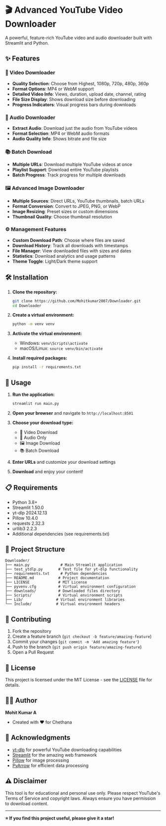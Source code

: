 # 🎬 Advanced YouTube Video Downloader

A powerful, feature-rich YouTube video and audio downloader built with Streamlit and Python.

## ✨ Features

### 🎥 Video Downloader
- **Quality Selection**: Choose from Highest, 1080p, 720p, 480p, 360p
- **Format Options**: MP4 or WebM support
- **Detailed Video Info**: Views, duration, upload date, channel, rating
- **File Size Display**: Shows download size before downloading
- **Progress Indicators**: Visual progress bars during downloads

### 🎵 Audio Downloader
- **Extract Audio**: Download just the audio from YouTube videos
- **Format Selection**: MP4 or WebM audio formats
- **Audio Quality Info**: Shows bitrate and file size

### 📚 Batch Download
- **Multiple URLs**: Download multiple YouTube videos at once
- **Playlist Support**: Download entire YouTube playlists
- **Batch Progress**: Track progress for multiple downloads

### 🖼️ Advanced Image Downloader
- **Multiple Sources**: Direct URLs, YouTube thumbnails, batch URLs
- **Format Conversion**: Convert to JPEG, PNG, or WebP
- **Image Resizing**: Preset sizes or custom dimensions
- **Thumbnail Quality**: Choose thumbnail resolution

### ⚙️ Management Features
- **Custom Download Path**: Choose where files are saved
- **Download History**: Track all downloads with timestamps
- **File Manager**: View downloaded files with sizes and dates
- **Statistics**: Download analytics and usage patterns
- **Theme Toggle**: Light/Dark theme support

## 🛠️ Installation

1. **Clone the repository:**
   ```bash
   git clone https://github.com/Mohitkumar2007/Downloader.git
   cd Downloader
   ```

2. **Create a virtual environment:**
   ```bash
   python -m venv venv
   ```

3. **Activate the virtual environment:**
   - Windows: `venv\Scripts\activate`
   - macOS/Linux: `source venv/bin/activate`

4. **Install required packages:**
   ```bash
   pip install -r requirements.txt
   ```

## 🚀 Usage

1. **Run the application:**
   ```bash
   streamlit run main.py
   ```

2. **Open your browser** and navigate to `http://localhost:8501`

3. **Choose your download type:**
   - 🎥 Video Download
   - 🎵 Audio Only
   - 🖼️ Image Download
   - 📚 Batch Download

4. **Enter URLs** and customize your download settings

5. **Download** and enjoy your content!

## 📋 Requirements

- Python 3.8+
- Streamlit 1.50.0
- yt-dlp 2024.12.13
- Pillow 10.4.0
- requests 2.32.3
- urllib3 2.2.3
- Additional dependencies (see requirements.txt)

## 📁 Project Structure

```
Downloader/
├── main.py              # Main Streamlit application
├── test_ytdlp.py       # Test file for yt-dlp functionality
├── requirements.txt     # Python dependencies
├── README.md           # Project documentation
├── LICENSE             # MIT License
├── pyvenv.cfg          # Virtual environment configuration
├── downloads/          # Downloaded files directory
├── Scripts/            # Virtual environment scripts
├── Lib/               # Virtual environment libraries
└── Include/           # Virtual environment headers
```

## 🤝 Contributing

1. Fork the repository
2. Create a feature branch (`git checkout -b feature/amazing-feature`)
3. Commit your changes (`git commit -m 'Add amazing feature'`)
4. Push to the branch (`git push origin feature/amazing-feature`)
5. Open a Pull Request

## 📜 License

This project is licensed under the MIT License - see the [LICENSE](LICENSE) file for details.

## 👨‍💻 Author

**Mohit Kumar A**
- Created with ❤️ for Chethana

## 🙏 Acknowledgments

- [yt-dlp](https://github.com/yt-dlp/yt-dlp) for powerful YouTube downloading capabilities
- [Streamlit](https://streamlit.io/) for the amazing web framework
- [Pillow](https://pillow.readthedocs.io/) for image processing
- [PyArrow](https://arrow.apache.org/docs/python/) for efficient data processing

## ⚠️ Disclaimer

This tool is for educational and personal use only. Please respect YouTube's Terms of Service and copyright laws. Always ensure you have permission to download content.

---

**⭐ If you find this project useful, please give it a star!**